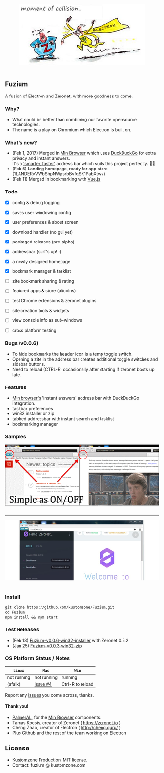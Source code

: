 
<div align="center">
  <img src="gfx/zero_electron.jpg"><br><br>
</div>

## Fuzium 

A fusion of Electron and Zeronet, with more goodness to come.


### Why?

 * What could be better than combining our favorite opensource technologies. 
 * The name is a play on Chromium which Electron is built on.

 
### What's new?

- (Feb 1, 2017) Merged in [Min Browser](https://github.com/minbrowser/min) which uses [DuckDuckGo](https://duckduckgo.com/)
  for extra privacy and instant answers.<br>
  It's a ['smarter, faster'](https://minbrowser.github.io/min/) address bar which suits
  this project perfectly. :surfing_man:
  <br>
- (Feb 5) Landing homepage, ready for app store (1LANDERvVWbShpNWpsrbBvfqSK1PabXtwv)
  <br>
- (Feb 11) Merged in bookmarking with [Vue.js](https://github.com/coligo-io/bookmarking-app-electron-vuejs-firebase)

### Todo

- [x] config & debug logging
- [x] saves user windowing config
- [x] user preferences & about screen
- [x] download handler (no gui yet)
- [x] packaged releases (pre-alpha)
- [x] addressbar (surf's up! :)
- [x] a newly designed homepage
- [x] bookmark manager & tasklist
- [ ] zite bookmark sharing & rating
- [ ] featured apps & store (altcoins)
- [ ] test Chrome extensions & zeronet plugins
- [ ] site creation tools & widgets
- [ ] view console info as sub-windows
- [ ] cross platform testing


### Bugs (v0.0.6)

 * To hide bookmarks the header icon is a temp toggle switch.
 * Opening a zite in the address bar creates additional toggle switches and sidebar buttons.
 * Need to reload (CTRL-R) occasionally after starting if zeronet boots up late.

 
### Features

 * [Min browser's](https://minbrowser.github.io/min/) 'instant answers' address bar with DuckDuckGo integration.
 * taskbar preferences
 * win32 installer or zip
 * tabbed addressbar with instant search and tasklist
 * bookmarking manager

### Samples

 
 <div align="center">
  <img src="gfx/fuzium-screeny1.png"><br><br>
 </div>

 
 -----
 
 
 <div align="center">
  <img src="gfx/fuzium-screeny2.jpg"><br><br>
 </div>


### Install

```
git clone https://github.com/kustomzone/Fuzium.git
cd Fuzium
npm install && npm start
```

### Test Releases

 - (Feb 13) [Fuzium-v0.0.6-win32-installer](https://github.com/kustomzone/Fuzium/releases/tag/v0.0.6-pre-alpha) with Zeronet 0.5.2
 - (Jan 25) [Fuzium-v0.0.3-win32-zip](https://github.com/kustomzone/Fuzium/releases/tag/v0.0.3-pre-alpha)


### OS Platform Status / Notes

| **`Linux`** | **`Mac`** | **`Win`** |
|-------------|-----------|-----------|
| not running | not running | running  |
|  (afaik)    | [issue #4](https://github.com/kustomzone/Fuzium/issues/4) |Ctrl-R to reload|


Report any [issues](https://github.com/kustomzone/Fuzium/issues) you come across, thanks.


#### Thank you!

 - [PalmerAL](https://github.com/PalmerAL), for the [Min Browser](https://github.com/minbrowser) components.
 - Tamas Kocsis, creator of Zeronet ( https://zeronet.io )
 - Cheng Zhao, creator of Electron ( http://cheng.guru/ )
 - Plus Github and the rest of the team working on Electron


License
-------

- Kustomzone Production, MIT license.
- Contact: fuzium @ kustomzone.com

